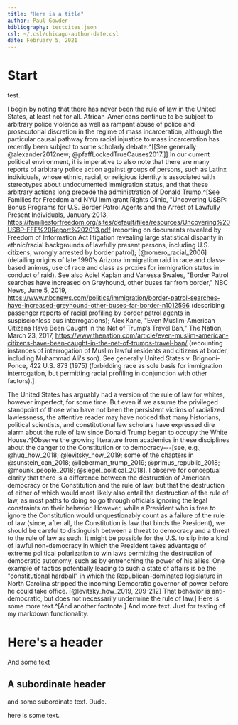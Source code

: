 ```yaml
---
title: "Here is a title"
author: Paul Gowder
bibliography: testcites.json
csl: ~/.csl/chicago-author-date.csl
date: February 5, 2021
---
```


# Start 

test. 

I begin by noting that there has never been the rule of law in the United States, at least not for all. African-Americans continue to be subject to arbitrary police violence as well as rampant abuse of police and prosecutorial discretion in the regime of mass incarceration, although the particular causal pathway from racial injustice to mass incarceration has recently been subject to some scholarly debate.^[[See generally @alexander2012new; @pfaffLockedTrueCauses2017.]] In our current political environment, it is imperative to also note that there are many reports of arbitrary police action against groups of persons, such as Latinx individuals, whose ethnic, racial, or religious identity is associated with stereotypes about undocumented immigration status, and that these arbitrary actions long precede the administration of Donald Trump.^[See Families for Freedom and NYU Immigrant Rights Clinic, "Uncovering USBP: Bonus Programs for U.S. Border Patrol Agents and the Arrest of Lawfully Present Individuals, January 2013, https://familiesforfreedom.org/sites/default/files/resources/Uncovering%20USBP-FFF%20Report%202013.pdf (reporting on documents revealed by Freedom of Information Act litigation revealing large statistical disparity in ethnic/racial backgrounds of lawfully present persons, including U.S. citizens, wrongly arrested by border patrol); [@romero_racial_2006] (detailing origins of late 1990's Arizona immigration raid in race and class-based animus, use of race and class as proxies for immigration status in conduct of raid). See also Adiel Kaplan and Vanessa Swales, "Border Patrol searches have increased on Greyhound, other buses far from border," NBC News, June 5, 2019, https://www.nbcnews.com/politics/immigration/border-patrol-searches-have-increased-greyhound-other-buses-far-border-n1012596 (describing passenger reports of racial profiling by border patrol agents in suspiscionless bus interrogations); Alex Kane, "Even Muslim-American Citizens Have Been Caught in the Net of Trump’s Travel Ban," The Nation, March 23, 2017, https://www.thenation.com/article/even-muslim-american-citizens-have-been-caught-in-the-net-of-trumps-travel-ban/ (recounting instances of interrogation of Muslim lawful residents and citizens at border, including Muhammad Ali's son). See generally United States v. Brignoni-Ponce, 422 U.S. 873 (1975) (forbidding race as sole basis for immigration interrogation, but permitting racial profiling in conjunction with other factors).]

The United States has arguably had a version of the rule of law for whites, however imperfect, for some time. But even if we assume the privileged standpoint of those who have not been the persistent victims of racialized lawlessness, the attentive reader may have noticed that many historians, political scientists, and constitutional law scholars have expressed dire alarm about the rule of law since Donald Trump began to occupy the White House.^[Observe the growing literature from academics in these disciplines about the danger to the Constitution or to democracy---[see, e.g., @huq_how_2018; @levitsky_how_2019; some of the chapters in @sunstein_can_2018; @lieberman_trump_2019; @primus_republic_2018; @mounk_people_2018; @siegel_political_2018]. I observe for conceptual clarity that there is a difference between the destruction of American democracy or the Constitution and the rule of law, but that the destruction of either of which would most likely also entail the destruction of the rule of law, as most paths to doing so go through officials ignoring the legal constraints on their behavior. However, while a President who is free to ignore the Constitution would unquestionably count as a failure of the rule of law (since, after all, the Constitution is law that binds the President), we should be careful to distinguish between a threat to democracy and a threat to the rule of law as such. It might be possible for the U.S. to slip into a kind of lawful non-democracy in which the President takes advantage of extreme political polarization to win laws permitting the destruction of democratic autonomy, such as by entrenching the power of his allies. One example of tactics potentially leading to such a state of affairs is be the "constitutional hardball" in which the Republican-dominated legislature in North Carolina stripped the incoming Democratic governor of power before he could take office. [@levitsky_how_2019, 209-212] That behavior is anti-democratic, but does not necessarily undermine the rule of law.]  Here is some more text.^[And another footnote.] And more text.  Just for testing of my markdown functionality. 


# Here's a header

And some text

## A subordinate header

and some subordinate text. Dude.


here is some text.

